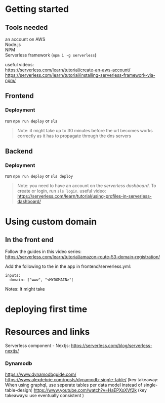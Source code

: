 # Getting started

## Tools needed

an account on AWS  
Node.js  
NPM  
Serverless framework (`npm i -g serverless`)

useful videos:  
https://serverless.com/learn/tutorial/create-an-aws-account/  
https://serverless.com/learn/tutorial/installing-serverless-framework-via-npm/

## Frontend

### Deployment

run `npm run deploy` or `sls`

> Note: it might take up to 30 minutes before the url becomes works correctly as it has to propagate through the dns servers

## Backend

### Deployment

run `npm run deploy` or `sls deploy`

> Note: you need to have an account on the _serverless dashboard_. To create or login, run `sls login`. useful video: https://serverless.com/learn/tutorial/using-profiles-in-serverless-dashboard/

# Using custom domain

## In the front end

Follow the guides in this video series:
https://serverless.com/learn/tutorial/amazon-route-53-domain-registration/

Add the following to the in the app in frontend/serverless.yml:

```
inputs:
  domain: ["www", "<MYDOMAIN>"]
```

Notes: It might take

# deploying first time

# Resources and links

Serverless component - Nextjs: https://serverless.com/blog/serverless-nextjs/

### Dynamodb

https://www.dynamodbguide.com/  
https://www.alexdebrie.com/posts/dynamodb-single-table/ (key takeaway: When using graphql, use seperate tables per data model instead of single-table-design)
https://www.youtube.com/watch?v=HaEPXoXVf2k (key takeaways: use eventually consistent )
